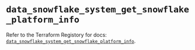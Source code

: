 # `data_snowflake_system_get_snowflake_platform_info`

Refer to the Terraform Registory for docs: [`data_snowflake_system_get_snowflake_platform_info`](https://registry.terraform.io/providers/snowflake-labs/snowflake/0.73.0/docs/data-sources/system_get_snowflake_platform_info).
